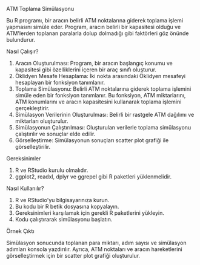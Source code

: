 ATM Toplama Simülasyonu

Bu R programı, bir aracın belirli ATM noktalarına giderek toplama işlemi yapmasını simüle eder. Program, aracın belirli bir kapasitesi olduğu ve ATM'lerden toplanan paralarla dolup dolmadığı gibi faktörleri göz önünde bulundurur.


Nasıl Çalışır?
1. Aracın Oluşturulması: Program, bir aracın başlangıç konumu ve kapasitesi gibi özelliklerini içeren bir araç sınıfı oluşturur.
2. Öklidyen Mesafe Hesaplama: İki nokta arasındaki Öklidyen mesafeyi hesaplayan bir fonksiyon tanımlanır.
3. Toplama Simülasyonu: Belirli ATM noktalarına giderek toplama işlemini simüle eden bir fonksiyon tanımlanır. Bu fonksiyon, ATM miktarlarını, ATM konumlarını ve aracın kapasitesini kullanarak toplama işlemini gerçekleştirir.
4. Simülasyon Verilerinin Oluşturulması: Belirli bir rastgele ATM dağılımı ve miktarları oluşturulur.
5. Simülasyonun Çalıştırılması: Oluşturulan verilerle toplama simülasyonu çalıştırılır ve sonuçlar elde edilir.
6. Görselleştirme: Simülasyonun sonuçları scatter plot grafiği ile görselleştirilir.

Gereksinimler

1. R ve RStudio kurulu olmalıdır.
2. ggplot2, readxl, dplyr ve ggrepel gibi R paketleri yüklenmelidir.

Nasıl Kullanılır?

1. R ve RStudio'yu bilgisayarınıza kurun.
2. Bu kodu bir R betik dosyasına kopyalayın.
3. Gereksinimleri karşılamak için gerekli R paketlerini yükleyin.
4. Kodu çalıştırarak simülasyonu başlatın.

Örnek Çıktı

Simülasyon sonucunda toplanan para miktarı, adım sayısı ve simülasyon adımları konsola yazdırılır. Ayrıca, ATM noktaları ve aracın hareketlerini görselleştirmek için bir scatter plot grafiği oluşturulur.
